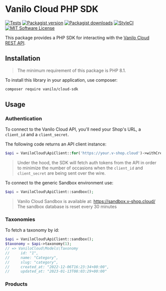 # Vanilo Cloud PHP SDK

[![Tests](https://img.shields.io/github/actions/workflow/status/vaniloecc/vcl-php-sdk/tests.yml?branch=master&style=flat-square)](https://github.com/vaniloecc/vcl-php-sdk/actions?query=workflow%3Atests)
[![Packagist version](https://img.shields.io/packagist/v/vanilo/cloud-sdk.svg?style=flat-square)](https://packagist.org/packages/vanilo/cloud-sdk)
[![Packagist downloads](https://img.shields.io/packagist/dt/vanilo/cloud-sdk.svg?style=flat-square)](https://packagist.org/packages/vanilo/cloud-sdk)
[![StyleCI](https://styleci.io/repos/588679104/shield?branch=master)](https://styleci.io/repos/588679104)
[![MIT Software License](https://img.shields.io/badge/license-MIT-blue.svg?style=flat-square)](LICENSE.md)

This package provides a PHP SDK for interacting with the [Vanilo Cloud REST API](https://vanilo.cloud/docs/api/).

## Installation

> The minimum requirement of this package is PHP 8.1.

To install this library in your application, use composer:

```bash
composer require vanilo/cloud-sdk
```

## Usage

### Authentication

To connect to the Vanilo Cloud API, you'll need your Shop's URL, a `client_id` and a `client_secret`.

The following code returns an API client instance:

```php
$api = VaniloCloud\ApiClient::for('https://your.v-shop.cloud')->withCredentials('client id', 'client secret');
```

> Under the hood, the SDK will fetch auth tokens from the API in order to
> minimize the number of occasions when the `client_id` and `client_secret` are
> being sent over the wire.

To connect to the generic Sandbox environment use:

```php
$api = VaniloCloud\ApiClient::sandbox();
```

> Vanilo Cloud Sandbox is available at: https://sandbox.v-shop.cloud/
> The sandbox database is reset every 30 minutes

### Taxonomies

To fetch a taxonomy by id:

```php
$api = VaniloCloud\ApiClient::sandbox();
$taxonomy = $api->taxonomy(1);
// => VaniloCloud\Models\Taxonomy
//     id: "1",
//     name: "Category",
//     slug: "category",
//     created_at: "2022-12-06T16:23:34+00:00",
//     updated_at: "2023-01-13T08:03:29+00:00"
```

### Products
